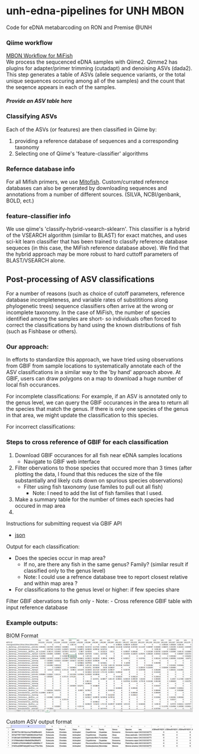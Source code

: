 # unh-edna-pipelines for UNH MBON
Code for eDNA metabarcoding on RON and Premise @UNH

### Qiime workflow
[MBON Workflow for MiFish](sh/MBON_Workflow.sh)  
We process the sequcenced eDNA samples with Qiime2. Qimme2 has plugins for adapter/primer trimming (cutadapt) and denoising ASVs (dada2). This step generates a table of ASVs (allele sequence variants, or the total unique sequences occuring among all of the samples) and the count that the seqence appears in each of the samples. 

##### Provide an ASV table here

### Classifying ASVs
Each of the ASVs (or features) are then classified in Qiime by:  
1) providing a reference database of sequences and a corresponding taxonomy
2) Selecting one of Qiime's 'feature-classifier' algorithms  

### Refernce database info  
For all Mifish primers, we use [Mitofish](https://mitofish.aori.u-tokyo.ac.jp/download/). Custom/currated reference databases can also be generated by downloading sequences and annotations from a number of different sources. (SILVA, NCBI/genbank, BOLD, ect.)

### feature-classifier info  
We use qiime's 'classify-hybrid-vsearch-sklearn'. This classifier is a hybrid of the VSEARCH algorithm (similar to BLAST) for exact matches, and uses sci-kit learn classifier that has been trained to classify reference database sequeces (in this case, the MiFish reference database above). We find that the hybrid approach may be more robust to hard cuttoff parameters of BLAST/VSEARCH alone. 

## Post-processing of ASV classifications
For a number of reasons (such as choice of cutoff parameters, reference database incompleteness, and variable rates of substititions along phylogenetic trees) sequence classifiers often arrive at the wrong or incomplete taxonomy. In the case of MiFish, the number of species identified among the samples are short- so individuals often forced to correct the classifications by hand using the known distributions of fish (such as Fishbase or others). 

### Our approach:  
In efforts to standardize this approach, we have tried using observations from GBIF from sample locations to systematically annotate each of the ASV classifications in a similar way to the 'by hand' approach above. At GBIF, users can draw polygons on a map to download a huge number of local fish occurances.  

For incomplete classifications: For example, if an ASV is annotated only to the genus level, we can query the GBIF occurances in the area to return all the species that match the genus. If there is only one species of the genus in that area, we might update the classification to this species.

For incorrect classifications:

### Steps to cross reference of GBIF for each classification
1. Download GBIF occurances for all fish near eDNA samples locations
    - Navigate to GBIF web interface  
2. Filter obervations to those species that occured more than 3 times (after plotting the data, I found that this reduces the size of the file substantially and likely cuts down on spurious species observations)  
    - Filter using fish taxonomy (use familes to pull out all fish)
        - Note: I need to add the list of fish families that I used.
2. Make a summary table for the number of times each species had occured in map area
3. 

Instructions for submitting request via GBIF API
- [json](https://techdocs.gbif.org/en/data-use/api-downloads.html)


Output for each classification:
- Does the species occur in map area?  
    - If no, are there any fish in the same genus? Family? (similar result if classified only to the genus level)  
    - Note: I could use a refrence database tree to report closest relative and within map area ? 
- For classifications to the genus level or higher: if few species share 


Filter GBIF obervations to fish only
    - Note: 
    - Cross reference GBIF table with input reference database

### Example outputs:    
BIOM Format  
![BIOM Format](images/qiime-biom.png)  

Custom ASV output format  
![custom format](images/custom.png)  